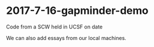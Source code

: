 # 2017-7-16-gapminder-demo

Code from a SCW held in UCSF on date

We can also add essays from our local machines.
